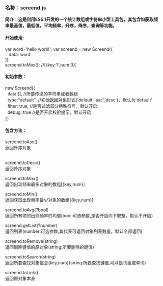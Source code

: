 <h3>名称：screend.js</h3>

<b>简介：这是利用ES5.1开发的一个统计数组或字符串小型工具包，其包含如获取频率最高值，最低值，平均频率，升序，降序，查询等功能。</b>

<h4>开始使用:</h4>
var word='hello world';
var screend = new Screend({
</br>
    &nbsp;&nbsp; data: word
</br>     
})
</br>
screend.toMax(); //[{key:'l',num:3}]

<h4>初始参数：</h4>
new Screend({
</br>
  &nbsp;&nbsp;data:[],        //所要传递的字符串或者数组
  </br>
  &nbsp;&nbsp;type:"default",  //初始返回对象形式('default','asc','desc')，默认为'default'
  </br>
  &nbsp;&nbsp;filter: true, //是否过滤部分特殊符号，默认开启
  </br>
  &nbsp;&nbsp;debug: true  //是否开启校验提示，默认开启
  </br> 
}）

<h4>包含方法：</h4>
screend.toAsc()
</br>
返回升序对象
</br>
</br>

screend.toDesc()
</br>
返回降序对象
</br>

screend.toMax()
</br>
返回出现频率最多对象的数组[{key,num}]

screend.toMin()
</br>
返回获取出现频率最少对象的数组[{key,num}]

screend.toAvg(?bool)
</br>
返回所有项的出现频率的均值(bool:可选参数,是否开启向下取整，默认不开启)

screend.getList(?number)
</br>
返回列表(number:可选参数,其代表可返回对象列表数量，默认全部返回)

screend.toRemove(string)
</br>
返回删除键值的原对象(string:所要删除的键值)

screend.toSearch(string)
</br>
返回所要查找对象信息{key,num}(string:所要查找键值,可以是词组或单词)

screend.toLink()
</br>
返回原对象本身
